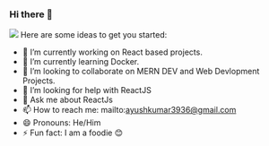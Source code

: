 ### Hi there 👋


![](https://komarev.com/ghpvc/?username=aklite&label=PROFILE+VIEWS)
Here are some ideas to get you started:

- 🔭 I’m currently working on React based projects.
- 🌱 I’m currently learning Docker.
- 👯 I’m looking to collaborate on MERN DEV and Web Devlopment Projects.
- 🤔 I’m looking for help with ReactJS
- 💬 Ask me about ReactJs
- 📫 How to reach me: mailto:ayushkumar3936@gmail.com 
- 😄 Pronouns: He/Him
- ⚡ Fun fact: I am a foodie 😊

